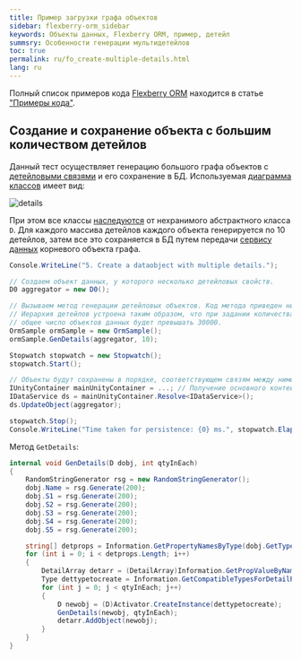 ```yaml
---
title: Пример загрузки графа объектов
sidebar: flexberry-orm_sidebar
keywords: Объекты данных, Flexberry ORM, пример, детейл
summsry: Особенности генерации мультидетейлов
toc: true
permalink: ru/fo_create-multiple-details.html
lang: ru
---
```


Полный список примеров кода [Flexberry ORM](fo_flexberry-orm.html) находится в статье ["Примеры кода"](fo_code-samples.html).

## Создание и сохранение объекта с большим количеством детейлов

Данный тест осуществляет генерацию большого графа объектов с [детейловыми связями](fo_detail-associations-properties.html) и его сохранение в БД.
Используемая [диаграмма классов](fd_class-diagram.html) имеет вид:

![details](/images/pages/products/flexberry-orm/data-object/details.png)

При этом все классы [наследуются](fd_inheritance.html) от нехранимого абстрактного класса `D`.
Для каждого массива детейлов каждого объекта генерируется по 10 детейлов, затем все это сохраняется в БД путем передачи [сервису данных](fo_data-service.html) корневого объекта графа.

```csharp
Console.WriteLine("5. Create a dataobject with multiple details.");

// Создаем объект данных, у которого несколько детейловых свойств. 
D0 aggregator = new D0();

// Вызываем метод генерации детейловых объектов. Код метода приведен ниже.
// Иерархия детейлов устроена таким образом, что при задании количества детейлов 10 для каждого объекта
// общее число объектов данных будет превышать 30000.
OrmSample ormSample = new OrmSample();
ormSample.GenDetails(aggregator, 10);

Stopwatch stopwatch = new Stopwatch();
stopwatch.Start();

// Объекты будут сохранены в порядке, соответствующем связям между ними (от корня до кончиков).
IUnityContainer mainUnityContainer = ...; // Получение основного контейнера для работы с Unity.
IDataService ds = mainUnityContainer.Resolve<IDataService>();
ds.UpdateObject(aggregator);

stopwatch.Stop();
Console.WriteLine("Time taken for persistence: {0} ms.", stopwatch.ElapsedMilliseconds);
```

Метод `GetDetails`:

```csharp
internal void GenDetails(D dobj, int qtyInEach)
{
    RandomStringGenerator rsg = new RandomStringGenerator();
    dobj.Name = rsg.Generate(200);
    dobj.S1 = rsg.Generate(200);
    dobj.S2 = rsg.Generate(200);
    dobj.S3 = rsg.Generate(200);
    dobj.S4 = rsg.Generate(200);
    dobj.S5 = rsg.Generate(200);

    string[] detprops = Information.GetPropertyNamesByType(dobj.GetType(), typeof(DetailArray));
    for (int i = 0; i < detprops.Length; i++)
    {
        DetailArray detarr = (DetailArray)Information.GetPropValueByName(dobj, detprops[i]);
        Type dettypetocreate = Information.GetCompatibleTypesForDetailProperty(dobj.GetType(), detprops[i])[0];
        for (int j = 0; j < qtyInEach; j++)
        {
            D newobj = (D)Activator.CreateInstance(dettypetocreate);
            GenDetails(newobj, qtyInEach);
            detarr.AddObject(newobj);
        }
    }
}
```
